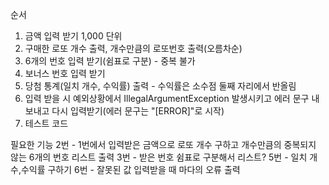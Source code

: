 

순서
1. 금액 입력 받기 1,000 단위 
2. 구매한 로또 개수 출력, 개수만큼의 로또번호 출력(오름차순)
3. 6개의 번호 입력 받기(쉼표로 구분) - 중복 불가
4. 보너스 번호 입력 받기
5. 당첨 통계(일치 개수, 수익률) 출력 - 수익률은 소수점 둘째 자리에서 반올림
6. 입력 받을 시 예외상황에서 IllegalArgumentException 발생시키고 에러 문구 내보내고 다시 입력받기(에러 문구는 "[ERROR]"로 시작)
7. 테스트 코드

필요한 기능
2번 - 1번에서 입력받은 금액으로 로또 개수 구하고 
      개수만큼의 중복되지 않는 6개의 번호 리스트 출력
3번 - 받은 번호 쉼표로 구분해서 리스트?
5번 - 일치 개수,수익률 구하기
6번 - 잘못된 값 입력받을 때 마다의 오류 출력